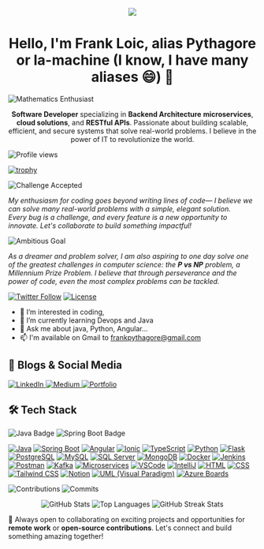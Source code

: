 <p align="center">
  <img src="https://img.icons8.com/color/48/000000/java-coffee-cup-logo.png"/>
</p>

<h1 align="center">Hello, I'm Frank Loic, alias Pythagore or la-machine (I know, I have many aliases 😄) 👋</h1>

![Mathematics Enthusiast](https://img.shields.io/badge/Mathematics-Enthusiast-brightgreen)

<p align="center">
  <strong>Software Developer</strong> specializing in <strong>Backend Architecture</strong> <strong>microservices</strong>, <strong>cloud solutions</strong>, and <strong>RESTful APIs</strong>. 
  Passionate about building scalable, efficient, and secure systems that solve real-world problems. I believe in the power of IT to revolutionize the world.
</p>

![Profile views](https://komarev.com/ghpvc/?username=la-machine&color=blue)

[![trophy](https://github-profile-trophy.vercel.app/?username=la-machine)](https://github.com/la-machine/github-profile-trophy)

![Challenge Accepted](https://img.shields.io/badge/Challenge-Accepted-red)

<em>My enthusiasm for coding goes beyond writing lines of code— I believe we can solve many real-world problems with a simple, elegant solution.<br>
Every bug is a challenge, and every feature is a new opportunity to innovate. Let's collaborate to build something impactful!</em> <br>

![Ambitious Goal](https://img.shields.io/badge/Ambition-P_vs_NP_problem-blue) 

<em>As a dreamer and problem solver, I am also aspiring to one day solve one of the greatest challenges in computer science: the <strong>P vs NP</strong> problem, a Millennium Prize Problem. 
I believe that through perseverance and the power of code, even the most complex problems can be tackled.</em>

<div>
  <a href="https://x.com/LoicPythagore?t=ySliN-0zLbPoHUl1o8sSgg&s=09"><img alt="Twitter Follow" src="https://img.shields.io/twitter/follow/Frank Loic"></a>
  <a href="https://github.com/mfts/papermark/blob/main/LICENSE"><img alt="License" src="https://img.shields.io/badge/license-AGPLv3-purple"></a>
</div>

- 👀 I’m interested in coding,
- 🌱 I’m currently learning Devops and Java
- 💬 Ask me about java, Python, Angular...
- 📫 I'm available on Gmail to frankpythagore@gmail.com

## 📢 Blogs & Social Media

<p>
  <a href="https://www.linkedin.com/in/yourprofile" target="_blank">
    <img src="https://img.shields.io/badge/-LinkedIn-0A66C2?style=flat&logo=Linkedin&logoColor=white" alt="LinkedIn" />
  </a>
  <a href="https://medium.com/@frankpythagore" target="_blank">
    <img src="https://img.shields.io/badge/-Medium-black?style=flat&logo=Medium&logoColor=white" alt="Medium" />
  </a>
  <a href="https://pythagore.vercel.app/" target="_blank">
    <img src="https://img.shields.io/badge/-Portfolio-4285F4?style=flat&logo=Google-Chrome&logoColor=white" alt="Portfolio" />
  </a>
</p>

## 🛠️ Tech Stack


<p>
  <img src="https://img.shields.io/badge/Java-17+-green" alt="Java Badge" />
  <img src="https://img.shields.io/badge/Spring%20Boot-3.3.4-blue" alt="Spring Boot Badge" />
</p>

<p align="center">

  <a href="https://www.java.com/" target="_blank"><img src="https://img.icons8.com/color/48/000000/java-coffee-cup-logo.png" alt="Java" /></a>
  <a href="https://spring.io/projects/spring-boot" target="_blank"><img src="https://img.icons8.com/color/48/000000/spring-logo.png" alt="Spring Boot" /></a>
  <a href="https://angular.io/" target="_blank"><img src="https://img.icons8.com/color/48/000000/angularjs.png" alt="Angular" /></a>
  <a href="https://ionicframework.com/" target="_blank"><img src="https://img.icons8.com/ios-filled/50/3880FF/ionic.png" alt="Ionic" /></a>
  <a href="https://www.typescriptlang.org/" target="_blank"><img src="https://img.icons8.com/color/48/000000/typescript.png" alt="TypeScript" /></a>
  <a href="https://www.python.org/" target="_blank"><img src="https://img.icons8.com/color/48/000000/python.png" alt="Python" /></a>
  <a href="https://flask.palletsprojects.com/" target="_blank"><img src="https://img.icons8.com/ios-filled/50/000000/flask.png" alt="Flask" /></a>
  <a href="https://www.postgresql.org/" target="_blank"><img src="https://img.icons8.com/color/48/000000/postgreesql.png" alt="PostgreSQL" /></a>
  <a href="https://www.mysql.com/" target="_blank"><img src="https://img.icons8.com/color/48/000000/mysql-logo.png" alt="MySQL" /></a>
  <a href="https://www.microsoft.com/en-us/sql-server" target="_blank"><img src="https://img.icons8.com/color/48/000000/microsoft-sql-server.png" alt="SQL Server" /></a>
  <a href="https://www.mongodb.com/" target="_blank"><img src="https://img.icons8.com/color/48/000000/mongodb.png" alt="MongoDB" /></a>
  <a href="https://www.docker.com/" target="_blank"><img src="https://img.icons8.com/color/48/000000/docker.png" alt="Docker" /></a>
  <a href="https://www.jenkins.io/" target="_blank"><img src="https://img.icons8.com/color/48/000000/jenkins.png" alt="Jenkins" /></a>
  <a href="https://www.postman.com/" target="_blank"><img src="https://img.icons8.com/dusk/48/000000/postman-api.png" alt="Postman" /></a>
  <a href="https://kafka.apache.org/" target="_blank"><img src="https://img.icons8.com/external-tal-revivo-tritone-tal-revivo/48/000000/apache-kafka.png" alt="Kafka" /></a>
  <a href="https://microservices.io/" target="_blank"><img src="https://img.icons8.com/external-flatart-icons-outline-flatarticons/64/000000/microservices.png" alt="Microservices" /></a>
  <a href="https://code.visualstudio.com/" target="_blank"><img src="https://img.icons8.com/color/48/000000/visual-studio-code-2019.png" alt="VSCode" /></a>
  <a href="https://www.jetbrains.com/idea/" target="_blank"><img src="https://img.icons8.com/color/48/000000/intellij-idea.png" alt="IntelliJ" /></a>
  <a href="https://developer.mozilla.org/en-US/docs/Web/HTML" target="_blank"><img src="https://img.icons8.com/color/48/000000/html-5.png" alt="HTML" /></a>
  <a href="https://developer.mozilla.org/en-US/docs/Web/CSS" target="_blank"><img src="https://img.icons8.com/color/48/000000/css3.png" alt="CSS" /></a>
  <a href="https://tailwindcss.com/" target="_blank"><img src="https://img.icons8.com/color/48/000000/tailwind-css.png" alt="Tailwind CSS" /></a>
  <a href="https://www.notion.so/" target="_blank"><img src="https://img.icons8.com/ios-filled/50/000000/notion.png" alt="Notion" /></a>
  <a href="https://www.visual-paradigm.com/" target="_blank"><img src="https://img.icons8.com/external-flatart-icons-outline-flatarticons/64/000000/uml.png" alt="UML (Visual Paradigm)" /></a>
   <a href="https://azure.microsoft.com/en-us/services/devops/boards/" target="_blank"><img src="https://img.icons8.com/color/48/000000/azure-1.png" alt="Azure Boards" /></a>
</p>



![Contributions](https://badges.pufler.dev/commits/monthly/la-machine) ![Commits](https://img.shields.io/badge/Commits%20per%20day-7-orange)


<p align="center">
  <img src="https://github-readme-stats.vercel.app/api?username=la-machine&show_icons=true&theme=radical" alt="GitHub Stats" />
  <img src="https://github-readme-stats.vercel.app/api/top-langs/?username=la-machine&layout=compact&theme=radical" alt="Top Languages" />
  <img src="https://github-readme-streak-stats.herokuapp.com/?user=la-machine&theme=radical" alt="GitHub Streak Stats" />
</p>

🚀 Always open to collaborating on exciting projects and opportunities for <strong>remote work</strong> or <strong>open-source contributions</strong>. 
Let's connect and build something amazing together!
